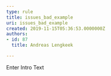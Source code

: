 ```yaml
---
type: rule
title: issues_bad_example
uri: issues_bad_example
created: 2019-11-15T05:36:53.0000000Z
authors:
- id: 87
  title: Andreas Lengkeek

---
```


 Enter Intro Text 
